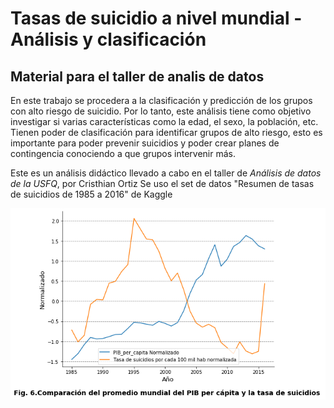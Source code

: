 # Tasas de suicidio a nivel mundial - Análisis y clasificación 
## Material para el taller de analis de datos


En este trabajo se procedera a la clasificación y predicción de los grupos con alto riesgo de suicidio.
Por lo tanto, este análisis tiene como objetivo investigar si varias características como la edad, el sexo, la población, etc. 
Tienen poder de clasificación para identificar grupos de alto riesgo, esto es importante para poder prevenir suicidios y poder crear planes de contingencia 
conociendo a que grupos intervenir más.

Este es un análisis didáctico llevado a cabo en el taller de *Análisis de datos de la USFQ*, por Cristhian Ortiz 
Se uso el set de datos "Resumen de tasas de suicidios de 1985 a 2016" de Kaggle

<img src="suicidios.png" />

